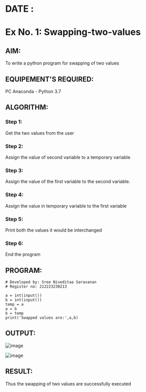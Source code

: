 # DATE :
# Ex No. 1: Swapping-two-values
## AIM:
To write a python program for swapping of two values
## EQUIPEMENT'S REQUIRED: 
PC
Anaconda - Python 3.7
## ALGORITHM: 
### Step 1:

Get the two values from the user

### Step 2: 

Assign the value of second variable to a temporary variable 

### Step 3: 

Assign the value of the first variable to the second variable.

### Step 4:  

Assign the value in temporary variable to the first variable

### Step 5:

Print both the values it would be interchanged

### Step 6: 

End the program

## PROGRAM:

```
# Developed by: Sree Niveditaa Saravanan
# Register no: 212223230213
```
```
a = int(input())
b = int(input())
temp = a
a = b
b = temp
print('Swapped values are:',a,b)
```

## OUTPUT:

![image](https://github.com/user-attachments/assets/4745a65f-ee85-4b0f-a022-de6e6f0a5bfe)


![image](https://github.com/user-attachments/assets/b02c5e2a-c146-49b9-b190-62a8bc22ef5f)


## RESULT:
Thus the swapping of two values are successfully executed



